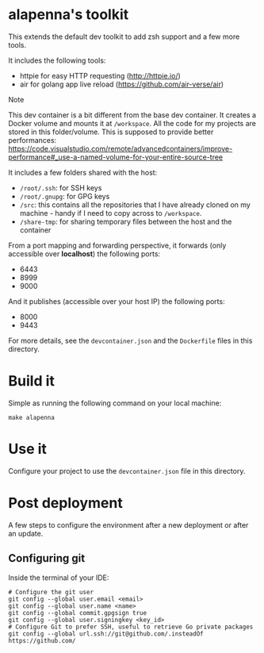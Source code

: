 # alapenna's toolkit

This extends the default dev toolkit to add zsh support and a few more tools.

It includes the following tools:
* httpie for easy HTTP requesting (http://httpie.io/)
* air for golang app live reload (https://github.com/air-verse/air)

> [!NOTE]
> This dev container is a bit different from the base dev container. It creates a Docker volume and mounts it at `/workspace`. All the code for my projects are stored in this folder/volume.
> This is supposed to provide better performances: https://code.visualstudio.com/remote/advancedcontainers/improve-performance#_use-a-named-volume-for-your-entire-source-tree

It includes a few folders shared with the host:
* `/root/.ssh`: for SSH keys
* `/root/.gnupg`: for GPG keys
* `/src`: this contains all the repositories that I have already cloned on my machine - handy if I need to copy across to `/workspace`.
* `/share-tmp`: for sharing temporary files between the host and the container

From a port mapping and forwarding perspective, it forwards (only accessible over **localhost**) the following ports:
* 6443
* 8999
* 9000

And it publishes (accessible over your host IP) the following ports:
* 8000
* 9443

For more details, see the `devcontainer.json` and the `Dockerfile` files in this directory.

# Build it

Simple as running the following command on your local machine:

```
make alapenna
```

# Use it

Configure your project to use the `devcontainer.json` file in this directory.

# Post deployment

A few steps to configure the environment after a new deployment or after an update.

## Configuring git

Inside the terminal of your IDE:

```
# Configure the git user
git config --global user.email <email>
git config --global user.name <name>
git config --global commit.gpgsign true
git config --global user.signingkey <key_id>
# Configure Git to prefer SSH, useful to retrieve Go private packages
git config --global url.ssh://git@github.com/.insteadOf https://github.com/
```